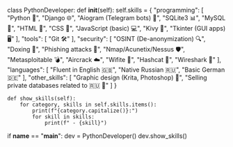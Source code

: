 class PythonDeveloper:
    def __init__(self):
        self.skills = {
            "programming": [
                "Python 🐍",
                "Django 🌐",
                "Aiogram (Telegram bots) 🤖",
                "SQLite3 📊",
                "MySQL 🍔",
                "HTML 📜",
                "CSS 🎨",
                "JavaScript (basic) 💻",
                "Kivy 🌱",
                "Tkinter (GUI apps) 🖥️"
            ],
            "tools": [
                "Git 🛠️"
            ],
            "security": [
                "OSINT (De-anonymization) 🔍",
                "Doxing 📄",
                "Phishing attacks 🎣",
                "Nmap/Acunetix/Nessus 🛡️",
                "Metasploitable 💣",
                "Aircrack ☁️",
                "Wifite 📶",
                "Hashcat 🔑",
                "Wireshark 🌊"
            ],
            "languages": [
                "Fluent in English 🇬🇧",
                "Native Russian 🇷🇺",
                "Basic German 🇩🇪"
            ],
            "other_skills": [
                "Graphic design (Krita, Photoshop) 🎨",
                "Selling private databases related to 🇷🇺 💾"
            ]
        }

    def show_skills(self):
        for category, skills in self.skills.items():
            print(f"{category.capitalize()}:")
            for skill in skills:
                print(f" - {skill}")

if __name__ == "__main__":
    dev = PythonDeveloper()
    dev.show_skills()
